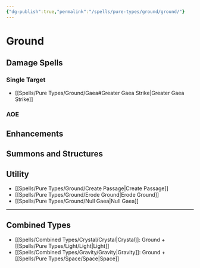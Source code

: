 ```yaml
---
{"dg-publish":true,"permalink":"/spells/pure-types/ground/ground/"}
---
```


# Ground
## Damage Spells

### Single Target
- [[Spells/Pure Types/Ground/Gaea#Greater Gaea Strike\|Greater Gaea Strike]]
### AOE

## Enhancements

## Summons and Structures

## Utility
- [[Spells/Pure Types/Ground/Create Passage\|Create Passage]]
- [[Spells/Pure Types/Ground/Erode Ground\|Erode Ground]]
- [[Spells/Pure Types/Ground/Null Gaea\|Null Gaea]]

- - -
## Combined Types
- [[Spells/Combined Types/Crystal/Crystal\|Crystal]]: Ground + [[Spells/Pure Types/Light/Light\|Light]]
- [[Spells/Combined Types/Gravity/Gravity\|Gravity]]: Ground + [[Spells/Pure Types/Space/Space\|Space]]